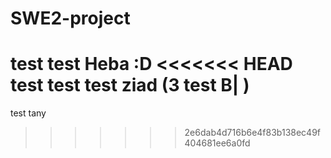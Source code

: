 # SWE2-project
test test Heba :D 
<<<<<<< HEAD
test test test ziad (3 test B| )
=======
test tany 
>>>>>>> 2e6dab4d716b6e4f83b138ec49f404681ee6a0fd
